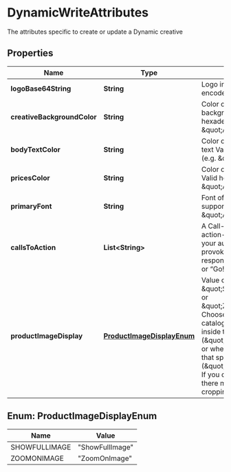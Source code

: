 

# DynamicWriteAttributes

The attributes specific to create or update a Dynamic creative

## Properties

| Name | Type | Description | Notes |
|------------ | ------------- | ------------- | -------------|
|**logoBase64String** | **String** | Logo image as a base-64 encoded string |  |
|**creativeBackgroundColor** | **String** | Color of the creative&#39;s background  Valid hexadecimal color (e.g. \&quot;AB00FF\&quot;) |  [optional] |
|**bodyTextColor** | **String** | Color of the creative&#39;s body text  Valid hexadecimal color (e.g. \&quot;AB00FF\&quot;) |  |
|**pricesColor** | **String** | Color of the creative&#39;s prices  Valid hexadecimal color (e.g. \&quot;AB00FF\&quot;) |  |
|**primaryFont** | **String** | Font of the primary font  Valid supported font like \&quot;Arial\&quot; |  [optional] |
|**callsToAction** | **List&lt;String&gt;** | A Call-to-Action (CTA) is an action-driven instruction to your audience intended to provoke an immediate  response, such as “Buy now” or “Go!”. |  |
|**productImageDisplay** | [**ProductImageDisplayEnum**](#ProductImageDisplayEnum) | Value can be \&quot;ShowFullImage\&quot; or \&quot;ZoomOnImage\&quot;. Choose whether your product catalog images should fit inside the allocated  space (\&quot;ShowFullImage\&quot;) or whether they should fill that space (\&quot;ZoomOnImage\&quot;). If you choose ZoomOnImage, there may be some  image cropping. |  |



## Enum: ProductImageDisplayEnum

| Name | Value |
|---- | -----|
| SHOWFULLIMAGE | &quot;ShowFullImage&quot; |
| ZOOMONIMAGE | &quot;ZoomOnImage&quot; |



